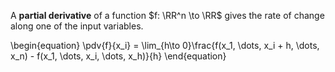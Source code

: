 A **partial derivative** of a function $f: \RR^n \to \RR$ gives the rate of change along one of the input variables.

\begin{equation}
\pdv{f}{x_i} = \lim_{h\to 0}\frac{f(x_1, \dots, x_i + h, \dots, x_n) - f(x_1, \dots, x_i, \dots, x_h)}{h}
\end{equation}